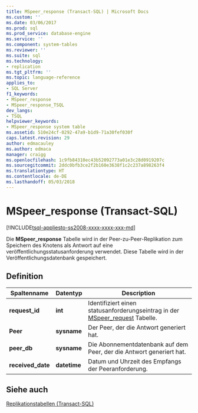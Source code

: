 ```yaml
---
title: MSpeer_response (Transact-SQL) | Microsoft Docs
ms.custom: ''
ms.date: 03/06/2017
ms.prod: sql
ms.prod_service: database-engine
ms.service: ''
ms.component: system-tables
ms.reviewer: ''
ms.suite: sql
ms.technology:
- replication
ms.tgt_pltfrm: ''
ms.topic: language-reference
applies_to:
- SQL Server
f1_keywords:
- MSpeer_response
- MSpeer_response_TSQL
dev_langs:
- TSQL
helpviewer_keywords:
- MSpeer_response system table
ms.assetid: 510e24cf-0292-47a9-b1d9-71a30fef030f
caps.latest.revision: 29
author: edmacauley
ms.author: edmaca
manager: craigg
ms.openlocfilehash: 1c9fb84310ec43b52092773a01e3c28d0919207c
ms.sourcegitcommit: 2ddc0bfb3ce2f2b160e3638f1c2c237a898263f4
ms.translationtype: HT
ms.contentlocale: de-DE
ms.lasthandoff: 05/03/2018
---
```

# <a name="mspeerresponse-transact-sql"></a>MSpeer_response (Transact-SQL)
[!INCLUDE[tsql-appliesto-ss2008-xxxx-xxxx-xxx-md](../../includes/tsql-appliesto-ss2008-xxxx-xxxx-xxx-md.md)]

  Die **MSpeer_response** Tabelle wird in der Peer-zu-Peer-Replikation zum Speichern des Knotens als Antwort auf eine veröffentlichungsstatusanforderung verwendet. Diese Tabelle wird in der Veröffentlichungsdatenbank gespeichert.  
  
## <a name="definition"></a>Definition  
  
|Spaltenname|Datentyp|Description|  
|-----------------|---------------|-----------------|  
|**request_id**|**int**|Identifiziert einen statusanforderungseintrag in der [MSpeer_request](../../relational-databases/system-tables/mspeer-request-transact-sql.md) Tabelle.|  
|**Peer**|**sysname**|Der Peer, der die Antwort generiert hat.|  
|**peer_db**|**sysname**|Die Abonnementdatenbank auf dem Peer, der die Antwort generiert hat.|  
|**received_date**|**datetime**|Datum und Uhrzeit des Empfangs der Peeranforderung.|  
  
## <a name="see-also"></a>Siehe auch  
 [Replikationstabellen &#40;Transact-SQL&#41;](../../relational-databases/system-tables/replication-tables-transact-sql.md)  
  
  
